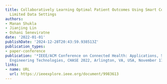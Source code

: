 ```yaml
---
title: Collaboratively Learning Optimal Patient Outcomes Using Smart Contracts in
  Limited Data Settings
authors:
- Manan Shukla
- Jianjing Lin
- Oshani Seneviratne
date: '2022-01-01'
publishDate: '2024-12-28T20:43:59.938513Z'
publication_types:
- paper-conference
publication: '*IEEE/ACM Conference on Connected Health: Applications, Systems and
  Engineering Technologies, CHASE 2022, Arlington, VA, USA, November 17-19, 2022*'
links:
- name: URL
  url: https://ieeexplore.ieee.org/document/9983613
---
```

